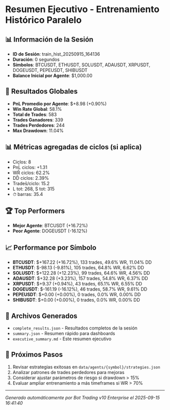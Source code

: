 # Resumen Ejecutivo - Entrenamiento Histórico Paralelo

## 📊 Información de la Sesión
- **ID de Sesión**: train_hist_20250915_164136
- **Duración**: 0 segundos
- **Símbolos**: BTCUSDT, ETHUSDT, SOLUSDT, ADAUSDT, XRPUSDT, DOGEUSDT, PEPEUSDT, SHIBUSDT
- **Balance Inicial por Agente**: $1,000.00

## 🎯 Resultados Globales
- **PnL Promedio por Agente**: $+8.98 (+0.90%)
- **Win Rate Global**: 58.1%
- **Total de Trades**: 583
- **Trades Ganadores**: 339
- **Trades Perdedores**: 244
- **Max Drawdown**: 11.04%

## 📊 Métricas agregadas de ciclos (si aplica)
- Ciclos: 8
- PnL̄ ciclos: +1.31
- WR̄ ciclos: 62.2%
- DD̄ ciclos: 2.39%
- Trades̄/ciclo: 15.2
- L tot: 268, S tot: 315
- ⏱̄ barras: 35.4


## 🏆 Top Performers
- **Mejor Agente**: BTCUSDT (+16.72%)
- **Peor Agente**: DOGEUSDT (-16.12%)

## 📈 Performance por Símbolo
- **BTCUSDT**: $+167.22 (+16.72%), 133 trades, 49.6% WR, 11.04% DD
- **ETHUSDT**: $-98.13 (-9.81%), 105 trades, 64.8% WR, 6.62% DD
- **SOLUSDT**: $+122.28 (+12.23%), 99 trades, 64.6% WR, 4.56% DD
- **ADAUSDT**: $+32.28 (+3.23%), 157 trades, 54.8% WR, 6.37% DD
- **XRPUSDT**: $+9.37 (+0.94%), 43 trades, 65.1% WR, 6.55% DD
- **DOGEUSDT**: $-161.19 (-16.12%), 46 trades, 58.7% WR, 9.61% DD
- **PEPEUSDT**: $+0.00 (+0.00%), 0 trades, 0.0% WR, 0.00% DD
- **SHIBUSDT**: $+0.00 (+0.00%), 0 trades, 0.0% WR, 0.00% DD

## 📁 Archivos Generados
- `complete_results.json` - Resultados completos de la sesión
- `summary.json` - Resumen rápido para dashboards
- `executive_summary.md` - Este resumen ejecutivo

## 🎯 Próximos Pasos
1. Revisar estrategias exitosas en `data/agents/{symbol}/strategies.json`
2. Analizar patrones de trades perdedores para mejoras
3. Considerar ajustar parámetros de riesgo si drawdown > 15%
4. Evaluar ampliar entrenamiento a más timeframes si WR > 70%

---
*Generado automáticamente por Bot Trading v10 Enterprise el 2025-09-15 16:41:40*
